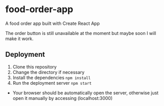 # food-order-app
A food order app built with Create React App

The order button is still unavailable at the moment but maybe soon I will make it work.

## Deployment
1. Clone this repository
2. Change the directory if necessary
3. Install the dependencies
`npm install`
4. Run the deployment server
`npm start`
  - Your browser should be automatically open the server, otherwise just open it manually by accessing (localhost:3000)

